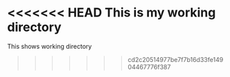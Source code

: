 <<<<<<< HEAD
This is my working directory
=======
This shows working directory
>>>>>>> cd2c20514977be7f7b16d33fe14904467776f387

